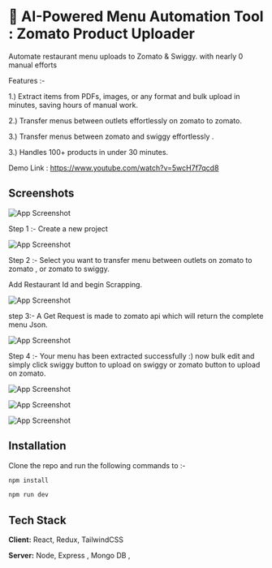 # 🚀 AI-Powered Menu Automation Tool : Zomato Product Uploader

Automate restaurant menu uploads to Zomato & Swiggy. with nearly 0 manual efforts 

Features :- 

1.) Extract items from PDFs, images, or any format and bulk upload in minutes, saving hours of manual work. 

2.) Transfer menus between outlets effortlessly on zomato to zomato.

3.) Transfer menus between zomato and swiggy effortlessly .
 
3.) Handles 100+ products in under 30 minutes.

Demo Link : https://www.youtube.com/watch?v=5wcH7f7qcd8 

## Screenshots

![App Screenshot](https://media-hosting.imagekit.io//4bbff45ad3bd4aa9/screenshot_1740497762637.png?Expires=1835105760&Key-Pair-Id=K2ZIVPTIP2VGHC&Signature=nFjpSh1EVzWQ4~chpUsuwm01boh9HT5~zMSZLYU1UncoNNw-Fo3zlLoItDl7IO-xsbO0SJH~1PDTyE~1d5PaGaylN57CZ8liK8fUdQJoY7cHlthK5~YVSgxQ8Rjibo1JjOvH9208hXRWIItsnQz7DmmTe6cUNomIOvd1yNHv5hLlzf9q8E9K4X2kcmc4My3oVEx-aDgJwY73dXCHEot0O-HoF-5INagtWaT~sS65x6vX5VDyyixBnJFZnXcrFHyIBPSTp6jfl9pEhaErAHk9F8bXe0aKrwFpONTt6eKpx3wuMWEO-X5pLQWzSH1f7wmi9e74pvW487KgJOUqGZpgJA__)

Step 1 :- Create a new project 

![App Screenshot](https://i.ibb.co/hRT10bw6/Whats-App-Image-2025-05-12-at-12-06-28-PM.jpg)

Step 2 :- Select you want to transfer menu between outlets on zomato to zomato , or zomato  to swiggy.

Add Restaurant Id and begin Scrapping.

![App Screenshot](https://i.ibb.co/qFyrDQxG/image.png)

step 3:- A Get Request is made to zomato api which will return the complete menu Json.

![App Screenshot](https://i.ibb.co/mCvcFk1p/image.png)

Step 4 :- Your menu has been extracted successfully :) now bulk edit and simply click swiggy button to upload on swiggy or zomato button to upload on zomato.

![App Screenshot](https://i.ibb.co/Vcj1ycsy/image.png)


![App Screenshot](https://media-hosting.imagekit.io//d932403c705e487d/screenshot_1740498326005.png?Expires=1835106328&Key-Pair-Id=K2ZIVPTIP2VGHC&Signature=TetrkyCikvvADbeln6V3pTcggYlJB8cZUW~lkSExiAlleeYtGanVO7bjNkehu40p~z52sNxCzRoN-tUwK7ZqdoOe-vChzrvO6R4ZL6PvZeT2OSiKqRVaekG6iTxxuH8k4odb4bsJ-B7eXu890EjQwCJsdeEudhGw1sG3ZaFMzFwmIOy8dyAH0RSkcsGw~UAw-34~G3v1CvFJZtzCQ-kgkCjiNz5H2E0GjLo3bR85G9PnhtPF372c49~cv~CvjDy93XW7n3BmSG8IsJR~EJvlH2-4sJqGTnjiRCO6dGoXZcPqd-kgsOgf0ePabyieDB7LoPTyydbUFgrznR6Yt4Zzyg__)


![App Screenshot](https://media-hosting.imagekit.io//1da5ca7335664b7a/screenshot_1740498297979.png?Expires=1835106296&Key-Pair-Id=K2ZIVPTIP2VGHC&Signature=OCc6WdpY9ydpB81OoWzYL8VCUqZPeiKHeEdXh14gWpOVS5OWRxVfaegxNihdpITPhl4WFKKoVW3Uzikoz-YkC5086wrFbTEByKmrV~2sBc-42ZjktI7hxMnXxo5fSnN2rnE7tgFjR26CsPZu45~NAldxd5ytmXo4vYqhQGEsBbYAKRiOLQi9iBSOJZZftxYYGvwtI8znZERGu6XlvihG72pVlSMfYKrX4CUVfZEWIXOvUR1zj4bP-yoraI5zanzF35AxjKcUj9fp4sisSTKqNfr0U43ZioE7dxapHrpPOsK75P8cluP6WFim7ZPNmn6cF2TNp7r5ztL-2aStgcp9Vg__)




## Installation

Clone the repo and run the following commands to :-

```bash
npm install 
```


```bash
npm run dev
```





## Tech Stack

**Client:** React, Redux, TailwindCSS

**Server:** Node, Express , Mongo DB ,
